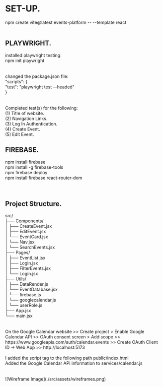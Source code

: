 <h1>SET-UP.</h1>
npm create vite@latest events-platform -- --template react
</br></br>
<h2>PLAYWRIGHT.</h2>
installed playwright testing:<br/>
npm init playwright<br/>
<br/><br/>
changed the package.json file:<br/>
"scripts": {<br/>
    "test": "playwright test --headed"<br/>
}<br/>
<br/><br/>
Completed test(s) for the following:<br/>
(1) Title of website.<br/>
(2) Navigation Links.<br/>
(3) Log In Authentication.<br/>
(4) Create Event.<br/>
(5) Edit Event.<br/>

<h2>FIREBASE.</h2>
npm install firebase<br/>
npm install -g firebase-tools<br/>
npm firebase deploy<br/>
npm install firebase react-router-dom<br/>
<br/><br/>
<h2>Project Structure.</h2>
src/<br/>
├── Components/<br/>
│ ├── CreateEvent.jsx<br/>
│ ├── EditEvent.jsx<br/>
│ └── EventCard.jsx<br/>
│ └── Nav.jsx<br/>
│ └── SearchEvents.jsx<br/>
├── Pages/<br/>
│ ├── EventList.jsx<br/>
│ ├── Login.jsx<br/>
│ ├── FilterEvents.jsx<br/>
│ └── Login.jsx<br/>
├── Utils/<br/>
│ ├── DataRender.js<br/>
│ └── EventDatabase.jsx<br/>
│ └── firebase.js<br/>
│ └── googlecalendar.js<br/>
│ └── userRole.js<br/>
├── App.jsx<br/>
└── main.jsx<br/>
<br/><br/>
On the Google Calendar website >> Create project > Enable Google Calendar API >> OAuth consent screen > Add scope >> https://www.googleapis.com/auth/calendar.events >> Create OAuth Client ID → Web App >> http://localhost:5173
<br/><br/>
I added the script tag to the following path public/index.html <script async defer src="https://apis.google.com/js/api.js"></script><br/>
Added the Google Calendar API information to services/calendar.js
<br/><br/><br/>
![Wireframe Image](./src/assets/wireframes.png)